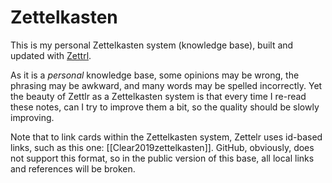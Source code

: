 # Zettelkasten

This is my personal Zettelkasten system (knowledge base), built and updated with [Zettrl](https://www.zettlr.com/).

As it is a _personal_ knowledge base, some opinions may be wrong, the phrasing may be awkward, and many words may be spelled incorrectly. Yet the beauty of Zettlr as a Zettelkasten system is that every time I re-read these notes, can I try to improve them a bit, so the quality should be slowly improving.

Note that to link cards within the Zettelkasten system, Zettelr uses id-based links, such as this one: [[Clear2019zettelkasten]]. GitHub, obviously, does not support this format, so in the public version of this base, all local links and references will be broken.
